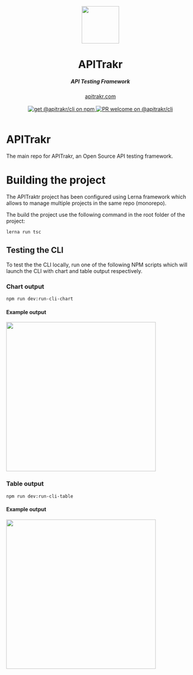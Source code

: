 <div align="center">
     <img src="https://github.com/apitrakr/apitrakr/assets/905984/09047b1d-f10d-463a-ba50-214d16d42f5a" width=100 />
</div>
<div align="center">
    <h1 align="center">APITrakr</h1>
    <h5>API Testing Framework</h5>
</div> 

<div align="center">
  <a href="https://apitrakr.com?ref=github">apitrakr.com</a>
</div>
<br/>

<div align="center">
 <a href="https://www.npmjs.com/package/@apitrakr/cli" target="_blank">
      <img src="https://img.shields.io/npm/v/@apitrakr/cli?label=npm&style=flat" alt="get @apitrakr/cli on npm">
    </a>
        <span align="center">
 <a href="https://www.npmjs.com/package/@apitrakr/cli" target="_blank">
      <img src="https://img.shields.io/badge/PR-welcome-brightgreen.svg?style=flat" alt="PR welcome on @apitrakr/cli" /> </a>
    </span>
     </div>
 
     
    
</div>

<br/>


# APITrakr
The main repo for APITrakr, an Open Source API testing framework.

# Building the project

The APITraktr project has been configured using Lerna framework which allows to manage multiple projects in the same repo (monorepo).

The build the project use the following command in the root folder of the project:

```
lerna run tsc
```

## Testing the CLI

To test the the CLI locally, run one of the following NPM scripts which will launch the CLI with chart and table output respectively.

### Chart output

```
npm run dev:run-cli-chart 
```

#### Example output

<img src="https://github.com/apitrakr/apitrakr/assets/905984/5965f5d5-6583-418a-ba9a-33b8dc8a2c18" width=400 />


### Table output

```
npm run dev:run-cli-table 
```

#### Example output

<img src="https://github.com/apitrakr/apitrakr/assets/905984/653a1557-a0d8-4c6c-b8eb-1be2747c1512" width=400 />





